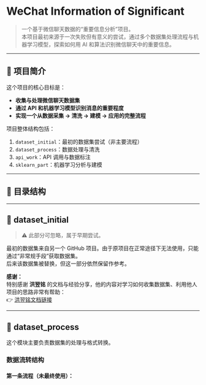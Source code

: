 # WeChat Information of Significant

> 一个基于微信聊天数据的“重要信息分析”项目。  
> 本项目最初来源于一次失败但有意义的尝试，通过多个数据集处理流程与机器学习模型，探索如何用 AI 和算法识别微信聊天中的重要信息。

---

## 🧠 项目简介

这个项目的核心目标是：
- **收集与处理微信聊天数据集**
- **通过 API 和机器学习模型识别消息的重要程度**
- **实现一个从数据采集 → 清洗 → 建模 → 应用的完整流程**

项目整体结构包括：
1. `dataset_initial`：最初的数据集尝试（非主要流程）  
2. `dataset_process`：数据处理与清洗  
3. `api_work`：API 调用与数据标注  
4. `sklearn_part`：机器学习分析与建模  

---

## 📁 目录结构


---

## 📂 dataset_initial

> ⚠️ 此部分可忽略，属于早期尝试。

最初的数据集来自另一个 GitHub 项目。由于原项目在正常途径下无法使用，只能通过“非常规手段”获取数据集。  
后来该数据集被替换，但这一部分依然保留作参考。  

**感谢：**  
特别感谢 **洪翌铭** 的文档与经验分享，他的内容对学习如何收集数据集、利用他人项目的思路非常有帮助：  
👉 [洪翌铭文档链接](https://nova.yuque.com/ph25ri/ua1c3q/dehu9no5m8fmfo89)

---

## 📂 dataset_process

这个模块主要负责数据集的处理与格式转换。

### 数据流转结构

#### 第一条流程（未最终使用）：
